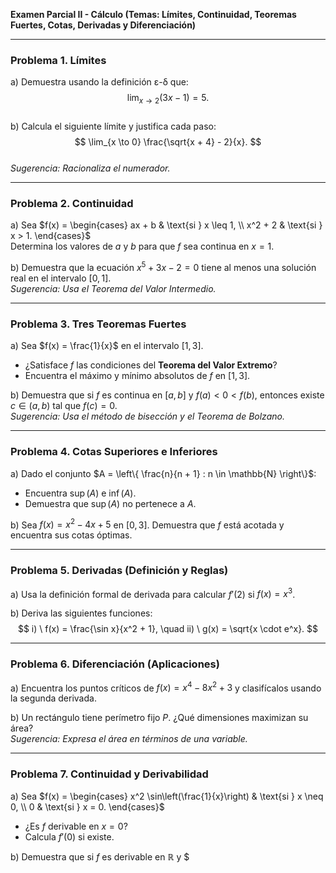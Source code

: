 **Examen Parcial II - Cálculo (Temas: Límites, Continuidad, Teoremas Fuertes, Cotas, Derivadas y Diferenciación)**  

---

### **Problema 1. Límites**  
a) Demuestra usando la definición ε-δ que:  
$$
\lim_{x \to 2} (3x - 1) = 5.
$$  
b) Calcula el siguiente límite y justifica cada paso:  
$$
\lim_{x \to 0} \frac{\sqrt{x + 4} - 2}{x}.
$$  
*Sugerencia: Racionaliza el numerador.*

---

### **Problema 2. Continuidad**  
a) Sea $f(x) = \begin{cases} 
ax + b & \text{si } x \leq 1, \\
x^2 + 2 & \text{si } x > 1.
\end{cases}$  
Determina los valores de $a$ y $b$ para que $f$ sea continua en $x = 1$.  

b) Demuestra que la ecuación $x^5 + 3x - 2 = 0$ tiene al menos una solución real en el intervalo $[0, 1]$.  
*Sugerencia: Usa el Teorema del Valor Intermedio.*

---

### **Problema 3. Tres Teoremas Fuertes**  
a) Sea $f(x) = \frac{1}{x}$ en el intervalo $[1, 3]$.  
- ¿Satisface $f$ las condiciones del **Teorema del Valor Extremo**?  
- Encuentra el máximo y mínimo absolutos de $f$ en $[1, 3]$.  

b) Demuestra que si $f$ es continua en $[a, b]$ y $f(a) < 0 < f(b)$, entonces existe $c \in (a, b)$ tal que $f(c) = 0$.  
*Sugerencia: Usa el método de bisección y el Teorema de Bolzano.*

---

### **Problema 4. Cotas Superiores e Inferiores**  
a) Dado el conjunto $A = \left\{ \frac{n}{n + 1} : n \in \mathbb{N} \right\}$:  
- Encuentra $\sup(A)$ e $\inf(A)$.  
- Demuestra que $\sup(A)$ no pertenece a $A$.  

b) Sea $f(x) = x^2 - 4x + 5$ en $[0, 3]$. Demuestra que $f$ está acotada y encuentra sus cotas óptimas.  

---

### **Problema 5. Derivadas (Definición y Reglas)**  
a) Usa la definición formal de derivada para calcular $f'(2)$ si $f(x) = x^3$.  

b) Deriva las siguientes funciones:  
$$
i) \ f(x) = \frac{\sin x}{x^2 + 1}, \quad ii) \ g(x) = \sqrt{x \cdot e^x}.
$$  

---

### **Problema 6. Diferenciación (Aplicaciones)**  
a) Encuentra los puntos críticos de $f(x) = x^4 - 8x^2 + 3$ y clasifícalos usando la segunda derivada.  

b) Un rectángulo tiene perímetro fijo $P$. ¿Qué dimensiones maximizan su área?  
*Sugerencia: Expresa el área en términos de una variable.*

---

### **Problema 7. Continuidad y Derivabilidad**  
a) Sea $f(x) = \begin{cases} 
x^2 \sin\left(\frac{1}{x}\right) & \text{si } x \neq 0, \\
0 & \text{si } x = 0.
\end{cases}$  
- ¿Es $f$ derivable en $x = 0$?  
- Calcula $f'(0)$ si existe.  

b) Demuestra que si $f$ es derivable en $\mathbb{R}$ y $